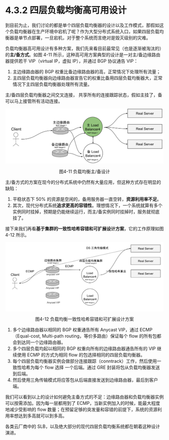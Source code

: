 # 4.3.2 四层负载均衡高可用设计

到目前为止，我们讨论的都是单个四层负载均衡器的设计以及工作模式，那假如这个负载均衡器在生产环境中宕机了呢？作为大型分布式系统入口，如果四层负载均衡器是单节点部署，一旦宕机，对于整个系统而言绝对是毁灭级别的灾难。

负载均衡器高可用设计有多种方案，我们先来看目前最常见（也是逐渐被淘汰的）的**主/备方式**。如图 4-11 所示，这种高可用方案典型的设计是一对主/备边缘路由器提供若干 VIP（virtual IP，虚拟 IP），并通过 BGP 协议通告 VIP：
1. 主边缘路由器的 BGP 权重比备边缘路由器的高，正常情况下处理所有流量；
2. 主四层负载均衡器向边缘路由器宣告它的权重比备用四层负载均衡器大，正常情况下主四层负载均衡器处理所有流量。

主/备四层负载均衡器之间交叉连接， 共享所有的连接跟踪状态，假如主挂了，备可以马上接管所有活动连接。

<div  align="center">
	<img src="../assets/balancer-ha.svg" width = "600"  align=center />
	<p>图4-11 负载均衡主/备设计</p>
</div>

主/备方式的方案在现今的分布式系统中仍然有大量应用，但这种方式存在明显的缺陷：
1. 平稳状态下 50% 的资源是空闲的，备用服务器一直空转，**资源利用率不足**。
2. 其次，现代分布式系统**追求更高的容错性**。理想情况下，一个系统就算有多个实例同时挂掉，预期是仍能继续运行，而主/备实例同时挂掉时，服务就彻底挂了。

接下来我们再看**基于集群的一致性哈希容错和可扩展设计方案**，它的工作原理如图 4-12 所示。

<div  align="center">
	<img src="../assets/balancer-ha-2.svg" width = "650"  align=center />
	<p>图4-12 负载均衡一致性哈希容错和可扩展设计方案</p>
</div>

1. 多个边缘路由器以相同的 BGP 权重通告所有 Anycast VIP，通过 ECMP（Equal-cost, Multi-path routing，等价多路由）保证每个 flow 的所有包都会到达同一个边缘路由器。
2. 多个四层负载均起以相同的 BGP 权重向所有的边缘路由器通告所有的 VIP 继续使用 ECMP 的方式为相同 flow 的包选择相同的四层负载均衡器。
3. 每个四层负载均衡器实例会做部分连接跟踪（conntrack）工作，然后使用一致性哈希为每个 flow 选择 一个后端。通过 GRE 封装将包从负载均衡器发送到后端。
4. 然后使用三角传输模式将应答包从后端直接发送到边缘路由器，最后到客户端。

我们可以看到以上的设计如何避免主备方式的不足：边缘路由器和负载均衡器实例可以按需添加。因为每一层都用到了 ECMP，当新实例加入的时候，能最大程度地减少受影响的 flow 数量；在预留足够的突发量和容错的前提下，系统的资源利用率想达到多高就可以到多高。

各类云厂商中的 SLB，以及绝大部分的现代四层负载均衡系统都在朝着这种设计演进。
